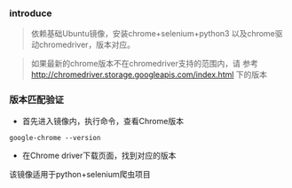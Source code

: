 ### introduce

> 依赖基础Ubuntu镜像，安装chrome+selenium+python3
> 以及chrome驱动chromedriver，版本对应。

>如果最新的chrome版本不在chromedriver支持的范围内，请
>参考 http://chromedriver.storage.googleapis.com/index.html 下的版本

### 版本匹配验证

- 首先进入镜像内，执行命令，查看Chrome版本
```
google-chrome --version
```

- 在Chrome driver下载页面，找到对应的版本


该镜像适用于python+selenium爬虫项目